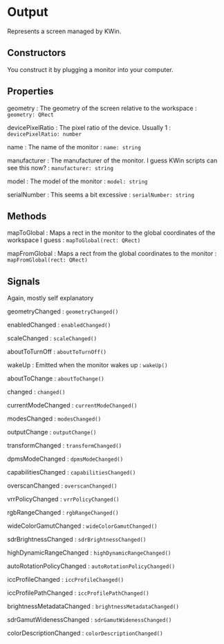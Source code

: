# Output

Represents a screen managed by KWin.

## Constructors

You construct it by plugging a monitor into your computer.

## Properties

geometry
: The geometry of the screen relative to the workspace
: `geometry: QRect`

devicePixelRatio
: The pixel ratio of the device. Usually 1
: `devicePixelRatio: number`

name
: The name of the monitor
: `name: string`

manufacturer
: The manufacturer of the monitor. I guess KWin scripts can see this now?
: `manufacturer: string`

model
: The model of the monitor
: `model: string`

serialNumber
: This seems a bit excessive
: `serialNumber: string`

## Methods

mapToGlobal
: Maps a rect in the monitor to the global coordinates of the workspace I guess
: `mapToGlobal(rect: QRect)`

mapFromGlobal
: Maps a rect from the global coordinates to the monitor
: `mapFromGlobal(rect: QRect)`

## Signals

Again, mostly self explanatory

geometryChanged
: `geometryChanged()`

enabledChanged
: `enabledChanged()`

scaleChanged
: `scaleChanged()`

aboutToTurnOff
: `aboutToTurnOff()`

wakeUp
: Emitted when the monitor wakes up
: `wakeUp()`

aboutToChange
: `aboutToChange()`

changed
: `changed()`

currentModeChanged
: `currentModeChanged()`

modesChanged
: `modesChanged()`

outputChange
: `outputChange()`

transformChanged
: `transformChanged()`

dpmsModeChanged
: `dpmsModeChanged()`

capabilitiesChanged
: `capabilitiesChanged()`

overscanChanged
: `overscanChanged()`

vrrPolicyChanged
: `vrrPolicyChanged()`

rgbRangeChanged
: `rgbRangeChanged()`

wideColorGamutChanged
: `wideColorGamutChanged()`

sdrBrightnessChanged
: `sdrBrightnessChanged()`

highDynamicRangeChanged
: `highDynamicRangeChanged()`

autoRotationPolicyChanged
: `autoRotationPolicyChanged()`

iccProfileChanged
: `iccProfileChanged()`

iccProfilePathChanged
: `iccProfilePathChanged()`

brightnessMetadataChanged
: `brightnessMetadataChanged()`

sdrGamutWidenessChanged
: `sdrGamutWidenessChanged()`

colorDescriptionChanged
: `colorDescriptionChanged()`